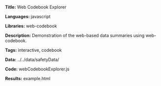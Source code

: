 **Title:** Web Codebook Explorer

**Languages:** javascript

**Libraries:** web-codebook

**Description:** Demonstration of the web-based data summaries using web-codebook.

**Tags:** interactive, codebook

**Data:** ../../data/safetyData/

**Code:** webCodebookExplorer.js

**Results:** example.html

[comment]: <> (---END OF HEADER---)
